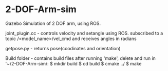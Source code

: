 # 2-DOF-Arm-sim
Gazebo Simulation of 2 DOF arm, using ROS.

joint_plugin.cc - controls velocity and setangle using ROS. subscribed to a topic /<model_name>/vel_cmd and receives angles in radians

getpose.py - returns pose(coodinates and orientation)

Build folder - contains build files after running 'make', delete and run in '~/2-DOF-Arm-sim/:
$ mkdir build
$ cd build
$ cmake ../
$ make


